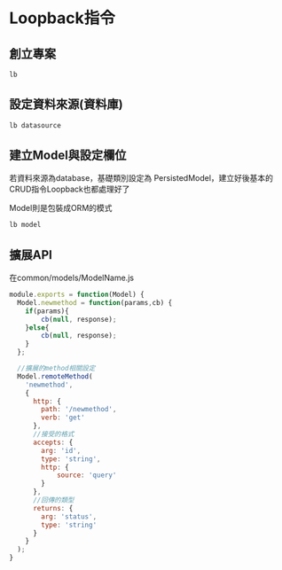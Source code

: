 # Loopback指令

## 創立專案

```sh
lb
```

## 設定資料來源(資料庫)

```sh
lb datasource
```

## 建立Model與設定欄位

若資料來源為database，基礎類別設定為 PersistedModel，建立好後基本的CRUD指令Loopback也都處理好了

Model則是包裝成ORM的模式

```sh
lb model		
```

## 擴展API

在common/models/ModelName.js

```js
module.exports = function(Model) {
  Model.newmethod = function(params,cb) {
    if(params){
		cb(null, response);
    }else{
		cb(null, response);
    }
  };

  //擴展的method相關設定
  Model.remoteMethod(
    'newmethod',
    {
      http: {
        path: '/newmethod',
        verb: 'get'
      },
      //接受的格式
      accepts: {
        arg: 'id', 
		type: 'string', 
		http: { 
			source: 'query' 
		} 
      },
      //回傳的類型
      returns: {
        arg: 'status',
        type: 'string'
      }
    }
  );
}
```
